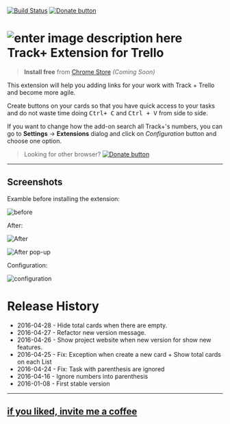[![Build Status](https://travis-ci.org/carloscmaleno/firefox-extension-tplus-trello.svg?branch=master)](https://travis-ci.org/carloscmaleno/firefox-extension-tplus-trello)  <a target="_blank" href="https://www.paypal.me/CarlosCoronadoMaleno/1" title="Donate"><img src="http://static.carloscoronado.me/img/paypal_donate.png" alt="Donate button" /></a>

![enter image description here](https://addons.cdn.mozilla.net/user-media/addon_icons/679/679595-64.png) Track+ Extension for Trello
===================
> **Install free** from [Chrome Store](https://chrome.google.com/webstore/) *(Coming Soon)*

This extension will help you adding links for your work with Track + Trello and become more agile.

Create buttons on your cards so that you have quick access to your tasks and do not waste time doing <kbd>Ctrl+ C</kbd> and <kbd>Ctrl + V</kbd> from side to side.

If you want to change how the add-on search all Track+'s numbers, you can go to <i class="icon-cog"></i> **Settings**  -> **Extensions** dialog and click on *Configuration* button and choose one option.

> Looking for other browser? <a href="https://github.com/carloscmaleno/chrome-extension-tplus-trello" title="Donate"><img src="http://static.carloscoronado.me/img/firefox_32.png" alt="Donate button" /></a>

----------
Screenshots
-------------
Examble before installing the extension:

![before](https://addons.cdn.mozilla.net/user-media/previews/thumbs/171/171046.png)

After:

![After](https://addons.cdn.mozilla.net/user-media/previews/thumbs/171/171045.png)

![After pop-up](https://addons.cdn.mozilla.net/user-media/previews/full/171/171047.png)

Configuration:

![configuration](https://lh3.googleusercontent.com/cBfjqsgNGuZMJEOqdhpF9cBigpuEE5fjqfTfd1KIZHWQjaRbAhnkqmKTEwRomk1OCMrX0U_z=s220-h140-e365)


# Release History
* 2016-04-28 - Hide total cards when there are empty.
* 2016-04-27 - Refactor new version message.
* 2016-04-26 - Show project website when new version for show new features.
* 2016-04-25 - Fix: Exception when create a new card + Show total cards on each List
* 2016-04-24 - Fix: Task with parenthesis are ignored
* 2016-04-16 - Ignore numbers into parenthesis
* 2016-01-08 - First stable version 

----------
## [if you liked, invite me a coffee](https://www.paypal.me/CarlosCoronadoMaleno/1) ##
